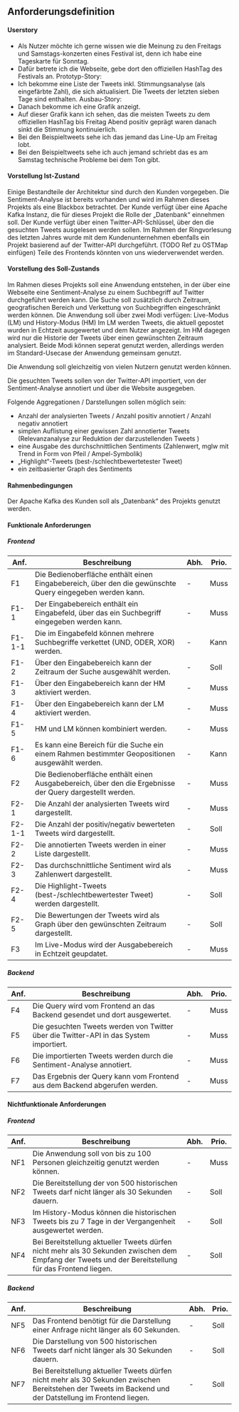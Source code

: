 ## Anforderungsdefinition

#### Userstory

* Als Nutzer möchte ich gerne wissen wie die Meinung zu den Freitags und Samstags-konzerten eines Festival ist, denn ich habe eine Tageskarte für Sonntag.
* Dafür betrete ich die Webseite, gebe dort den offiziellen HashTag des Festivals an.
Prototyp-Story:
* Ich bekomme eine Liste der Tweets inkl. Stimmungsanalyse (als eingefärbte Zahl), die sich aktualisiert. Die Tweets der letzten sieben Tage sind enthalten.
Ausbau-Story: 
* Danach bekomme ich eine Grafik anzeigt.
* Auf dieser Grafik kann ich sehen, das die meisten Tweets zu dem offiziellen HashTag bis Freitag Abend positiv geprägt waren danach sinkt die Stimmung kontinuierlich.
* Bei den Beispieltweets sehe ich das jemand das Line-Up am Freitag lobt.
* Bei den Beispieltweets sehe ich auch jemand schriebt das es am Samstag technische Probleme bei dem Ton gibt.

#### Vorstellung Ist-Zustand

Einige Bestandteile der Architektur sind durch den Kunden vorgegeben. 
Die Sentiment-Analyse ist bereits vorhanden und wird im Rahmen dieses Projekts als eine Blackbox betrachtet.
Der Kunde verfügt über eine Apache Kafka Instanz, die für dieses Projekt die Rolle der „Datenbank“ einnehmen soll. 
Der Kunde verfügt über einen Twitter-API-Schlüssel, über den die gesuchten Tweets ausgelesen werden sollen.
Im Rahmen der Ringvorlesung des letzten Jahres wurde mit dem Kundenunternehmen ebenfalls ein Projekt basierend auf der Twitter-API durchgeführt. (TODO Ref zu OSTMap einfügen)
Teile des Frontends könnten von uns wiederverwendet werden. 

#### Vorstellung des Soll-Zustands

Im Rahmen dieses Projekts soll eine Anwendung entstehen, in der über eine Webseite eine Sentiment-Analyse zu einem Suchbegriff auf Twitter durchgeführt werden kann. 
Die Suche soll zusätzlich durch Zeitraum, geografischen Bereich und Verkettung von Suchbegriffen eingeschränkt werden können. 
Die Anwendung soll über zwei Modi verfügen: Live-Modus (LM) und History-Modus (HM)
Im LM werden Tweets, die aktuell gepostet wurden in Echtzeit ausgewertet und dem Nutzer angezeigt.
Im HM dagegen wird nur die Historie der Tweets über einen gewünschten Zeitraum analysiert.
Beide Modi können seperat genutzt werden, allerdings werden im Standard-Usecase der Anwendung gemeinsam genutzt.

Die Anwendung soll gleichzeitig von vielen Nutzern genutzt werden können. 

Die gesuchten Tweets sollen von der Twitter-API importiert, von der Sentiment-Analyse annotiert und über die Website ausgegeben. 

Folgende Aggregationen / Darstellungen sollen möglich sein:
* Anzahl der analysierten Tweets / Anzahl positiv annotiert / Anzahl negativ annotiert
* simplen Auflistung einer gewissen Zahl annotierter Tweets (Relevanzanalyse zur Reduktion der darzustellenden Tweets )
* eine Ausgabe des durchschnittlichen Sentiments (Zahlenwert, mglw mit Trend in Form von Pfeil / Ampel-Symbolik)
* „Highlight“-Tweets (best-/schlechtbewertetester Tweet)
* ein zeitbasierter Graph des Sentiments 

#### Rahmenbedingungen
Der Apache Kafka des Kunden soll als „Datenbank“ des Projekts genutzt werden.

#### Funktionale Anforderungen

##### Frontend

| Anf. | Beschreibung | Abh. | Prio. |
|---|---|---|---|
| F1 | Die Bedienoberfläche enthält einen Eingabebereich, über den die gewünschte Query eingegeben werden kann. | - | Muss |
| F1-1 | Der Eingabebereich enthält ein Eingabefeld, über das ein Suchbegriff eingegeben werden kann. | - |  Muss |
| F1-1-1 | Die im Eingabefeld können mehrere Suchbegriffe verkettet (UND, ODER, XOR) werden. | - | Kann |
| F1-2 | Über den Eingabebereich kann der Zeitraum der Suche ausgewählt werden. | - | Soll |
| F1-3 | Über den Eingabebereich kann der HM aktiviert werden. | - | Muss |
| F1-4 | Über den Eingabebereich kann der LM aktiviert werden. | - | Muss |
| F1-5 | HM und LM können kombiniert werden. | - | Muss |
| F1-6 | Es kann eine Bereich für die Suche ein einem Rahmen bestimmter Geopositionen ausgewählt werden. | - | Kann |
| F2 | Die Bedienoberfläche enthält einen Ausgabebereich, über den die Ergebnisse der Query dargestellt werden. | - | Muss |
| F2-1 | Die Anzahl der analysierten Tweets wird dargestellt. | - |  Muss |
| F2-1-1 | Die Anzahl der positiv/negativ bewerteten Tweets wird dargestellt. | - |  Soll |
| F2-2 | Die annotierten Tweets werden in einer Liste dargestellt. | - |  Muss |
| F2-3 | Das durchschnittliche Sentiment wird als Zahlenwert dargestellt. | - |  Muss |
| F2-4 | Die Highlight-Tweets (best-/schlechtbewertester Tweet) werden dargestellt.  | - |  Soll |
| F2-5 | Die Bewertungen der Tweets wird als Graph über den gewünschten Zeitraum dargestellt.  | - | Soll |
| F3 | Im Live-Modus wird der Ausgabebereich in Echtzeit geupdatet.  | - | Muss |

##### Backend

| Anf. | Beschreibung | Abh. | Prio. |
|---|---|---|---|
| F4 | Die Query wird vom Frontend an das Backend gesendet und dort ausgewertet. | - | Muss |
| F5 | Die gesuchten Tweets werden von Twitter über die Twitter-API in das System importiert. | - |  Muss |
| F6 | Die importierten Tweets werden durch die Sentiment-Analyse annotiert. | - | Muss |
| F7 | Das Ergebnis der Query kann vom Frontend aus dem Backend abgerufen werden.  | - | Muss |


#### Nichtfunktionale Anforderungen

##### Frontend

| Anf. | Beschreibung | Abh. | Prio. |
|---|---|---|---|
|NF1|Die Anwendung soll von bis zu 100 Personen gleichzeitig genutzt werden können.|-|Muss|
|NF2|Die Bereitstellung der von 500 historischen Tweets darf nicht länger als 30 Sekunden dauern.|-|Soll|
|NF3|Im History-Modus können die historischen Tweets bis zu 7 Tage in der Vergangenheit ausgewertet werden.|-|Soll|
|NF4|Bei Bereitstellung aktueller Tweets dürfen nicht mehr als 30 Sekunden zwischen dem Empfang der Tweets und der Bereitstellung für das Frontend liegen.|-|Soll|

##### Backend

| Anf. | Beschreibung | Abh. | Prio. |
|---|---|---|---|
|NF5|Das Frontend benötigt für die Darstellung einer Anfrage nicht länger als 60 Sekunden.|-|Soll|
|NF6|Die Darstellung von 500 historischen Tweets darf nicht länger als 30 Sekunden dauern.|-|Soll|
|NF7|Bei Bereitstellung aktueller Tweets dürfen nicht mehr als 30 Sekunden zwischen Bereitstehen der Tweets im Backend und der Datstellung im Frontend liegen.|-|Soll|
